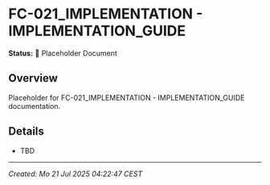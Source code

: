 # FC-021_IMPLEMENTATION - IMPLEMENTATION_GUIDE

**Status:** 🚧 Placeholder Document

## Overview
Placeholder for FC-021_IMPLEMENTATION - IMPLEMENTATION_GUIDE documentation.

## Details
- TBD

---
*Created: Mo 21 Jul 2025 04:22:47 CEST*
